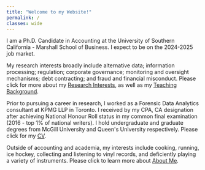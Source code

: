 ```yaml
---
title: "Welcome to my Website!"
permalink: /
classes: wide
---
```


I am a Ph.D. Candidate in Accounting at the University of Southern California - Marshall School of Business. I expect to be on the 2024-2025 job market.

My research interests broadly include alternative data; information processing; regulation; corporate governance; monitoring and oversight mechanisms; debt contracting; and fraud and financial misconduct. Please click for more about my [Research Interests](/research/), as well as my [Teaching Background](/teaching/).

Prior to pursuing a career in research, I worked as a Forensic Data Analytics consultant at KPMG LLP in Toronto. I received by my CPA, CA designation after achieving National Honour Roll status in my common final examination (2016 - top 1% of national writers). I hold undergraduate and graduate degrees from McGill University and Queen's University respectively. Please click for my [CV](/cv/).

Outside of accounting and academia, my interests include cooking, running, ice hockey, collecting and listening to vinyl records, and deficiently playing a variety of instruments. Please click to learn more about [About Me](/about-me/).
